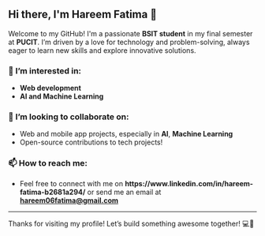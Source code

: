 ## Hi there, I'm Hareem Fatima 👋

Welcome to my GitHub! I'm a passionate **BSIT student** in my final semester at **PUCIT**. I’m driven by a love for technology and problem-solving, always eager to learn new skills and explore innovative solutions.

### 🌱 I’m interested in:

- **Web development** 
- **AI and Machine Learning**

### 👯 I’m looking to collaborate on:

- Web and mobile app projects, especially in **AI**, **Machine Learning**
- Open-source contributions to tech projects!

### 📫 How to reach me:

- Feel free to connect with me on **https\://www\.linkedin.com/in/hareem-fatima-b2681a294/** or send me an email at **[hareem06fatima@gmail.com](mailto\:hareem06fatima@gmail.com)**

---

Thanks for visiting my profile! Let’s build something awesome together! 💻🚀

